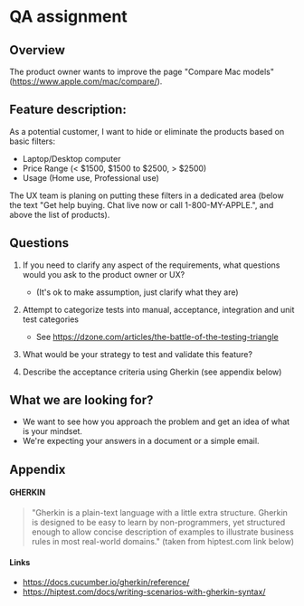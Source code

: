 # QA assignment

## Overview
The product owner wants to improve the page "Compare Mac models" (https://www.apple.com/mac/compare/).

## Feature description:
As a potential customer, I want to hide or eliminate the products based on basic filters:
- Laptop/Desktop computer
- Price Range (< $1500, $1500 to $2500, > $2500)
- Usage (Home use, Professional use)

The UX team is planing on putting these filters in a dedicated area (below the text "Get help buying. Chat live now or call 1-800-MY-APPLE.", and above the list of products).

## Questions
1. If you need to clarify any aspect of the requirements, what questions would you ask to the product owner or UX?
    - (It's ok to make assumption, just clarify what they are)

2. Attempt to categorize tests into manual, acceptance, integration and unit test categories
    - See https://dzone.com/articles/the-battle-of-the-testing-triangle

3. What would be your strategy to test and validate this feature?

4. Describe the acceptance criteria using Gherkin (see appendix below)

## What we are looking for?
- We want to see how you approach the problem and get an idea of what is your mindset.
- We're expecting your answers in a document or a simple email.

## Appendix

#### GHERKIN

> "Gherkin is a plain-text language with a little extra structure. 
Gherkin is designed to be easy to learn by non-programmers, 
yet structured enough to allow concise description of examples 
to illustrate business rules in most real-world domains." 
(taken from hiptest.com link below)


#### Links
- https://docs.cucumber.io/gherkin/reference/
- https://hiptest.com/docs/writing-scenarios-with-gherkin-syntax/
